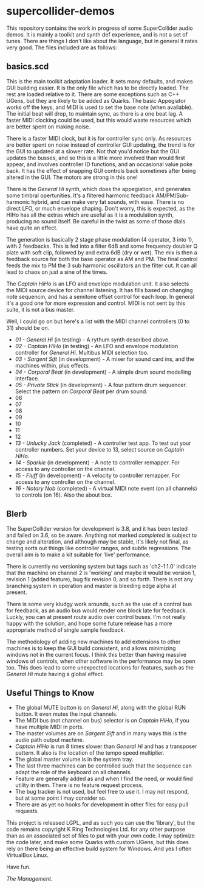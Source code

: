 # supercollider-demos

This repository contains the work in progress of some SuperCollider audio demos. It is mainly a toolkit and synth def
experience, and is not a set of tunes. There are things I don't like about the language, but in general it rates very
good. The files included are as follows:

## basics.scd

This is the main toolkit adaptation loader. It sets many defaults, and makes GUI building easier. It is the only file which has
to be directly loaded. The rest are loaded relative to it. There are some exceptions such as C++ UGens, but they are likely
to be added as Quarks. The basic Appegiator works off the keys, and MIDI is used to set the base note (when available). The initial
beat will drop, to maintain sync, as there is a one beat lag. A faster MIDI clocking could be used, but this would waste resources
which are better spent on making noise.

There is a faster MIDI clock, but it is for controller sync only. As resources are better spent on noise instead of controller
GUI updating, the trend is for the GUI to updated at a slower rate. Not that you'd notice but the GUI updates the busses, and so
this is a little more involved than would first appear, and involves controller ID functions, and an occasional value poke back.
It has the effect of snapping GUI controls back sometimes after being altered in the GUI. The motors are strong in this one!

There is the *General Hi* synth, which does the appegiation, and generates some timbral opertunities. It's a filtered harmonic
feedback AM/PM/Sub-harmonic hybrid, and can make very fat sounds, with ease. There is no direct LFO, or much envelope shaping.
Don't worry, this is expected, as the HIHo has all the extras which are useful as it is a modulation synth, producing no
sound itself. Be careful in the twist as some of those dials have quite an effect.

The generation is basically 2 stage phase modulation (4 operator, 3 into 1), with 2 feedbacks. This is fed into a filter 6dB
and some frequency doubler Q plate with soft clip, followed by and extra 6dB (dry or wet). The mix is then a feedback source for
both the base operator as AM and PM. The final control feeds the mix to PM the 3 sub harmonic oscillators an the filter cut.
It can all lead to chaos on just a sine of the times.

The *Captain HiHo* is an LFO and envelope modulation unit. It also selects the MIDI source device for channel listening. It has
fills based on changing note sequencin, and has a semitone offset control for each loop. In general it's a good one for more
expression and control. MIDI is not sent by this suite, it is not a bus master.

Well, I could go on but here's a list with the MIDI channel controllers (0 to 31) should be on.

  * *01 - General Hi* (in testing) - A rythum synth described above.
  * *02 - Captain HiHo* (in testing) - An LFO and envelope modulation controller for *General Hi*. Multibus MIDI selection too.
  * *03 - Sargent Sift* (in development) - A mixer for sound card ins, and the machines within, plus effects.
  * *04 - Corporal Beat* (in development) - A simple drum sound modelling interface.
  * *05 - Private Stick* (in development) - A four pattern drum sequencer. Select the pattern on *Corporal Beat* per drum sound.
  * 06
  * 07
  * 08
  * 09
  * 10
  * 11
  * 12
  * *13 - Unlucky Jack* (completed) - A controller test app. To test out your controller numbers. Set your device to 13, select source on *Captain HiHo*.
  * *14 - Sparkie* (in development) - A note to controller remapper. For access to any controller on the channel.
  * *15 - Fluff* (in development) - A velocity to controller remapper. For access to any controller on the channel.
  * *16 - Notary Nob* (completed) - A virtual MIDI note event (on all channels) to controls (on 16). Also the about box.
  
## Blerb

The SuperCollider version for development is 3.8, and it has been tested and failed on 3.6, so be aware. Anything not marked *completed*
is subject to change and alteration, and although may be stable, it's likely not final, as testing sorts out things like controller
ranges, and subtle regressions. The overall aim is to make a kit suitable for 'live' performance.

There is currently no versioning system but tags such as 'ch2-1.1.0' indicate that the machine on channel 2 is 'working' and maybe
it would be version 1, revision 1 (added feature), bug fix revision 0, and so forth. There is not any branching system in operation
and master is bleeding edge alpha at present.

There is some very kludgy work arounds, such as the use of a control bus for feedback, as an audio bus would render one block late for
feedback. Luckly, you can at present route audio over control buses. I'm not really happy with the solution, and hope some future
release has a more appropriate method of single sample feedback.

The methodology of adding new machines to add extensions to other machines is to keep the GUI build consistent, and allows minimizing
windows not in the current focus. I think this better than having massive windows of controls, when other software in the performance
may be open too. This does lead to some unexpected locations for features, such as the *General Hi* mute having a global effect.

## Useful Things to Know

  * The global MUTE button is on *General Hi*, along with the global RUN button. It even mutes the input channels.
  * The MIDI bus (not channel on bus) selector is on *Captain HiHo*, if you have multiple MIDI in ports.
  * The master volumes are on *Sargent Sift* and in many ways this is the audio path output machine.
  * *Captain HiHo* is run 8 times slower than *General Hi* and has a transposer pattern. It also is the location of the tempo speed multiplier.
  * The global master volume is in the system tray.
  * The last three machines can be controlled such that the sequence can adapt the role of the keyboard on all channels.
  * Feature are generally added as and when I find the need, or would find utility in them. There is no feature request process.
  * The bug tracker is not used, but feel free to use it. I may not respond, but at some point I may consider so.
  * There are as yet no hooks for development in other files for easy pull requests.
  
This project is released LGPL, and as such you can use the 'library', but the code remains copyright K Ring Technologies Ltd. for any
other purpose than as an associated set of files to put with your own code. I may optimize the code later, and make some Quarks
with custom UGens, but this does rely on there being an effective build system for Windows. And yes I often VirtualBox Linux.

Have fun.

*The Management*.